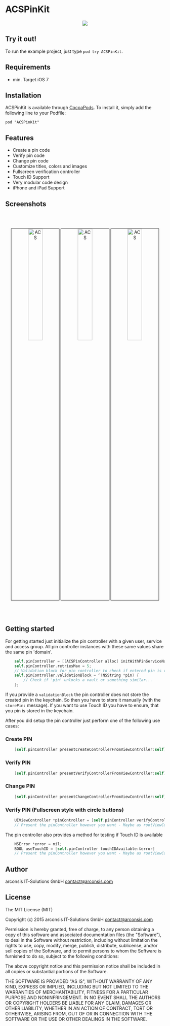 # ACSPinKit

<p align="center" >
  <img src="https://github.com/arconsis/ACSPinKit/raw/master/Resources/ACSPinKit.png">
</p>

## Try it out!

To run the example project, just type `pod try ACSPinKit`.

## Requirements
- min. Target iOS 7

## Installation

ACSPinKit is available through [CocoaPods](http://cocoapods.org). To install
it, simply add the following line to your Podfile:

    pod "ACSPinKit"
    
## Features
- Create a pin code
- Verify pin code
- Change pin code
- Customize titles, colors and images
- Fullscreen verification controller
- Touch ID Support
- Very modular code design
- iPhone and iPad Support

## Screenshots

<br>
<br>
<p align="center" >
	<img src="https://github.com/arconsis/ACSPinKit/raw/master/Resources/ACS1.PNG" width="30%" height="30%" alt="ACS" title="ACS" border="1">
  <img src="https://github.com/arconsis/ACSPinKit/raw/master/Resources/ACS2.PNG" width="30%" height="30%" alt="ACS" title="ACS" border="1">
  <img src="https://github.com/arconsis/ACSPinKit/raw/master/Resources/ACS3.PNG" width="30%" height="30%" alt="ACS" title="ACS" border="1">
</p>
<br>
<br>

## Getting started

For getting started just initialize the pin controller with a given user, service and access group. All pin controller instances with these same values share the same pin 'domain'.

```objective-c
	self.pinController = [[ACSPinController alloc] initWithPinServiceName:@"testservice" pinUserName:@"testuser" accessGroup:@"accesstest" delegate:self];
    self.pinController.retriesMax = 5;
    // Validation block for pin controller to check if entered pin is valid.
    self.pinController.validationBlock = ^(NSString *pin) {
        // Check if 'pin' unlocks a vault or something similar...
    };
```

If you provide a `validationBlock` the pin controller does not store the created pin in the keychain. So then you have to store it manually (with the `storePin:` message).
If you want to use Touch ID you have to ensure, that you pin is stored in the keychain.

After you did setup the pin controller just perform one of the following use cases:

### Create PIN

```objective-c
	[self.pinController presentCreateControllerFromViewController:self];
```

### Verify PIN

```objective-c
	[self.pinController presentVerifyControllerFromViewController:self];
```

### Change PIN

```objective-c
	[self.pinController presentChangeControllerFromViewController:self];
```

### Verify PIN (Fullscreen style with circle buttons)

```objective-c
	UIViewController *pinController = [self.pinController verifyControllerFullscreenForCustomPresentationUsingTouchID:useTouchID];
	// Present the pinController however you want - Maybe as rootViewController of the window?
```

The pin controller also provides a method for testing if Touch ID is available

```objective-c
	NSError *error = nil;
	BOOL useTouchID = [self.pinController touchIDAvailable:&error]
	// Present the pinController however you want - Maybe as rootViewController of the window?
```


## Author

arconsis IT-Solutions GmbH <contact@arconsis.com>

## License

The MIT License (MIT)

Copyright (c) 2015 arconsis IT-Solutions GmbH <contact@arconsis.com>

Permission is hereby granted, free of charge, to any person obtaining a copy
of this software and associated documentation files (the "Software"), to deal
in the Software without restriction, including without limitation the rights
to use, copy, modify, merge, publish, distribute, sublicense, and/or sell
copies of the Software, and to permit persons to whom the Software is
furnished to do so, subject to the following conditions:

The above copyright notice and this permission notice shall be included in
all copies or substantial portions of the Software.

THE SOFTWARE IS PROVIDED "AS IS", WITHOUT WARRANTY OF ANY KIND, EXPRESS OR
IMPLIED, INCLUDING BUT NOT LIMITED TO THE WARRANTIES OF MERCHANTABILITY,
FITNESS FOR A PARTICULAR PURPOSE AND NONINFRINGEMENT. IN NO EVENT SHALL THE
AUTHORS OR COPYRIGHT HOLDERS BE LIABLE FOR ANY CLAIM, DAMAGES OR OTHER
LIABILITY, WHETHER IN AN ACTION OF CONTRACT, TORT OR OTHERWISE, ARISING FROM,
OUT OF OR IN CONNECTION WITH THE SOFTWARE OR THE USE OR OTHER DEALINGS IN
THE SOFTWARE.

